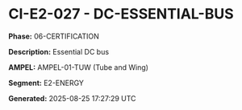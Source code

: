 # CI-E2-027 - DC-ESSENTIAL-BUS

**Phase:** 06-CERTIFICATION

**Description:** Essential DC bus

**AMPEL:** AMPEL-01-TUW (Tube and Wing)

**Segment:** E2-ENERGY

**Generated:** 2025-08-25 17:27:29 UTC
